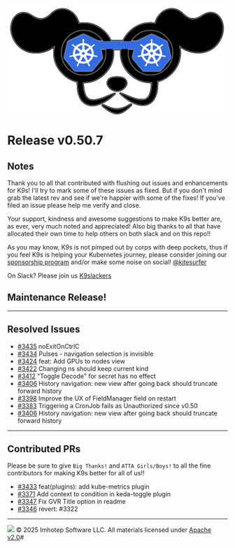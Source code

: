<img src="https://raw.githubusercontent.com/derailed/k9s/master/assets/k9s.png" align="center" width="800" height="auto"/>

# Release v0.50.7

## Notes

Thank you to all that contributed with flushing out issues and enhancements for K9s!
I'll try to mark some of these issues as fixed. But if you don't mind grab the latest rev
and see if we're happier with some of the fixes!
If you've filed an issue please help me verify and close.

Your support, kindness and awesome suggestions to make K9s better are, as ever, very much noted and appreciated!
Also big thanks to all that have allocated their own time to help others on both slack and on this repo!!

As you may know, K9s is not pimped out by corps with deep pockets, thus if you feel K9s is helping your Kubernetes journey,
please consider joining our [sponsorship program](https://github.com/sponsors/derailed) and/or make some noise on social! [@kitesurfer](https://twitter.com/kitesurfer)

On Slack? Please join us [K9slackers](https://join.slack.com/t/k9sers/shared_invite/zt-3360a389v-ElLHrb0Dp1kAXqYUItSAFA)

## Maintenance Release!

---

## Resolved Issues

* [#3435](https://github.com/derailed/k9s/issues/3435) noExitOnCtrlC
* [#3434](https://github.com/derailed/k9s/issues/3434) Pulses - navigation selection is invisible
* [#3424](https://github.com/derailed/k9s/issues/3424) feat: Add GPUs to nodes view
* [#3422](https://github.com/derailed/k9s/issues/3422) Changing ns should keep current kind
* [#3412](https://github.com/derailed/k9s/issues/3412) "Toggle Decode" for secret has no effect
* [#3406](https://github.com/derailed/k9s/issues/3406) History navigation: new view after going back should truncate forward history
* [#3398](https://github.com/derailed/k9s/issues/3398) Improve the UX of FieldManager field on restart
* [#3383](https://github.com/derailed/k9s/issues/3383) Triggering a CronJob fails as Unauthorized since v0.50
* [#3406](https://github.com/derailed/k9s/issues/3406) History navigation: new view after going back should truncate forward history

---

## Contributed PRs

Please be sure to give `Big Thanks!` and `ATTA Girls/Boys!` to all the fine contributors for making K9s better for all of us!!

* [#3433](https://github.com/derailed/k9s/pull/3433) feat(plugins): add kube-metrics plugin
* [#3371](https://github.com/derailed/k9s/pull/3371) Add context to condition in keda-toggle plugin
* [#3347](https://github.com/derailed/k9s/pull/3347) Fix GVR Title option in readme
* [#3346](https://github.com/derailed/k9s/pull/3346) revert: #3322


---
<img src="https://raw.githubusercontent.com/derailed/k9s/master/assets/imhotep_logo.png" width="32" height="auto"/> © 2025 Imhotep Software LLC. All materials licensed under [Apache v2.0](http://www.apache.org/licenses/LICENSE-2.0)#
